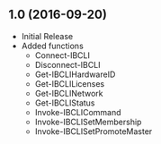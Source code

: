 ## 1.0 (2016-09-20)

* Initial Release
* Added functions
  * Connect-IBCLI
  * Disconnect-IBCLI
  * Get-IBCLIHardwareID
  * Get-IBCLILicenses
  * Get-IBCLINetwork
  * Get-IBCLIStatus
  * Invoke-IBCLICommand
  * Invoke-IBCLISetMembership
  * Invoke-IBCLISetPromoteMaster
